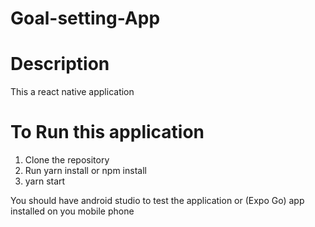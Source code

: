# Goal-setting-App

# Description
This a react native application 

# To Run this application
1. Clone the repository
2. Run yarn install or npm install
3. yarn start

You should have android studio to test the application or (Expo Go) app installed on you mobile phone